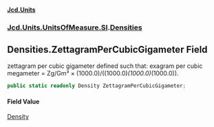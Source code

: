 #### [Jcd.Units](index.md 'index')
### [Jcd.Units.UnitsOfMeasure.SI](Jcd.Units.UnitsOfMeasure.SI.md 'Jcd.Units.UnitsOfMeasure.SI').[Densities](Densities.md 'Jcd.Units.UnitsOfMeasure.SI.Densities')

## Densities.ZettagramPerCubicGigameter Field

zettagram per cubic gigameter defined such that: exagram per cubic megameter = Zg/Gm³ × (1000.0)/((1000.0)*(1000.0)*(1000.0)).

```csharp
public static readonly Density ZettagramPerCubicGigameter;
```

#### Field Value
[Density](Density.md 'Jcd.Units.UnitTypes.Density')